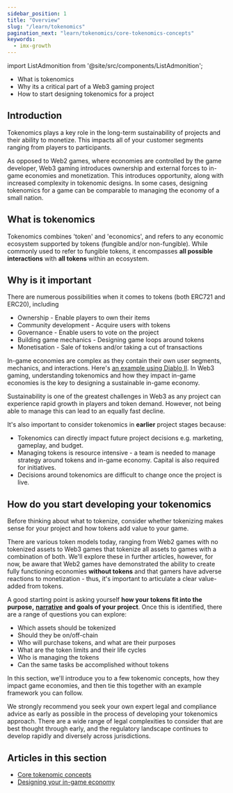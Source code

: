 ```yaml
---
sidebar_position: 1
title: "Overview"
slug: "/learn/tokenomics"
pagination_next: "learn/tokenomics/core-tokenomics-concepts"
keywords:
  - imx-growth
---
```


import ListAdmonition from '@site/src/components/ListAdmonition';

<ListAdmonition>
    <ul>
        <li>What is tokenomics</li>
        <li>Why its a critical part of a Web3 gaming project</li>
        <li>How to start designing tokenomics for a project</li>
    </ul>
</ListAdmonition>

## Introduction

Tokenomics plays a key role in the long-term sustainability of projects and their ability to monetize. This impacts all of your customer segments ranging from players to participants.

As opposed to Web2 games, where economies are controlled by the game developer, Web3 gaming introduces ownership and external forces to in-game economies and monetization. This introduces opportunity, along with increased complexity in tokenomic designs. In some cases, designing tokenomics for a game can be comparable to managing the economy of a small nation.

## What is tokenomics

Tokenomics combines 'token' and 'economics', and refers to any economic ecosystem supported by tokens (fungible and/or non-fungible). While commonly used to refer to fungible tokens, it encompasses **all possible interactions** with **all tokens** within an ecosystem.

## Why is it important

There are numerous possibilities when it comes to tokens (both ERC721 and ERC20), including

- Ownership - Enable players to own their items
- Community development - Acquire users with tokens
- Governance - Enable users to vote on the project
- Building game mechanics - Designing game loops around tokens
- Monetisation - Sale of tokens and/or taking a cut of transactions

In-game economies are complex as they contain their own user segments, mechanics, and interactions. Here's [an example using Diablo II](https://metaversus.substack.com/p/diablo-ii). In Web3 gaming, understanding tokenomics and how they impact in-game economies is the key to designing a sustainable in-game economy.

Sustainability is one of the greatest challenges in Web3 as any project can experience rapid growth in players and token demand. However, not being able to manage this can lead to an equally fast decline.

It's also important to consider tokenomics in **earlier** project stages because:

- Tokenomics can directly impact future project decisions e.g. marketing, gameplay, and budget.
- Managing tokens is resource intensive - a team is needed to manage strategy around tokens and in-game economy. Capital is also required for initiatives.
- Decisions around tokenomics are difficult to change once the project is live.

## How do you start developing your tokenomics

Before thinking about what to tokenize, consider whether tokenizing makes sense for your project and how tokens add value to your game.

There are various token models today, ranging from Web2 games with no tokenized assets to Web3 games that tokenize all assets to games with a combination of both. We'll explore these in further articles, however, for now, be aware that Web2 games have demonstrated the ability to create fully functioning economies **without tokens** and that gamers have adverse reactions to monetization - thus, it's important to articulate a clear value-added from tokens.

A good starting point is asking yourself **how your tokens fit into the purpose,** [**narrative**](../learn/../narrative/overview.md) **and goals of your project**. Once this is identified, there are a range of questions you can explore:

- Which assets should be tokenized
- Should they be on/off-chain
- Who will purchase tokens, and what are their purposes
- What are the token limits and their life cycles
- Who is managing the tokens
- Can the same tasks be accomplished without tokens

In this section, we'll introduce you to a few tokenomic concepts, how they impact game economies, and then tie this together with an example framework you can follow.

We strongly recommend you seek your own expert legal and compliance advice as early as possible in the process of developing your tokenomics approach. There are a wide range of legal complexities to consider that are best thought through early, and the regulatory landscape continues to develop rapidly and diversely across jurisdictions.

## Articles in this section

- [Core tokenomic concepts](core-tokenomics-concepts)
- [Designing your in-game economy](designing-in-game-economies)
